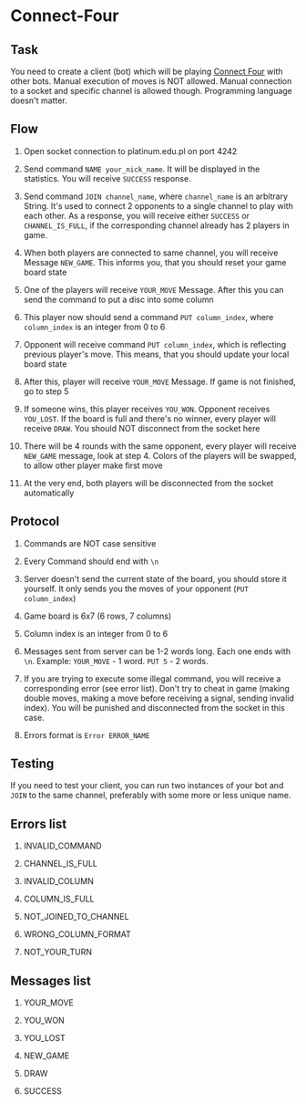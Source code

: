 # Connect-Four

## Task
You need to create a client (bot) which will be playing [Connect Four](https://en.wikipedia.org/wiki/Connect_Four) with other bots.
Manual execution of moves is NOT allowed.
Manual connection to a socket and specific channel is allowed though.
Programming language doesn't matter.


## Flow
1) Open socket connection to platinum.edu.pl on port 4242

2) Send command `NAME your_nick_name`. It will be displayed in the statistics. You will receive `SUCCESS` response.

3) Send command `JOIN channel_name`, where `channel_name` is an arbitrary String. It's used to connect 2 opponents to a single channel to play with each other. As a response, you will receive either `SUCCESS` or `CHANNEL_IS_FULL`, if the corresponding channel already has 2 players in game.

4) When both players are connected to same channel, you will receive Message `NEW_GAME`. This informs you, that you should reset your game board state

5) One of the players will receive `YOUR_MOVE` Message. After this you can send the command to put a disc into some column

6) This player now should send a command `PUT column_index`, where `column_index` is an integer from 0 to 6

7) Opponent will receive command `PUT column_index`, which is reflecting previous player's move. This means, that you should update your local board state

8) After this, player will receive `YOUR_MOVE` Message. If game is not finished, go to step 5

9) If someone wins, this player receives `YOU_WON`. Opponent receives `YOU_LOST`. If the board is full and there's no winner, every player will receive `DRAW`. You should NOT disconnect from the socket here

10) There will be 4 rounds with the same opponent, every player will receive `NEW_GAME` message, look at step 4. Colors of the players will be swapped, to allow other player make first move

11) At the very end, both players will be disconnected from the socket automatically


## Protocol
1) Commands are NOT case sensitive

3) Every Command should end with `\n`

4) Server doesn't send the current state of the board, you should store it yourself. It only sends you the moves of your opponent (`PUT column_index`)

5) Game board is 6x7 (6 rows, 7 columns)

6) Column index is an integer from 0 to 6

7) Messages sent from server can be 1-2 words long. Each one ends with `\n`. Example: `YOUR_MOVE` - 1 word. `PUT 5` - 2 words.

8) If you are trying to execute some illegal command, you will receive a corresponding error (see error list). Don't try to cheat in game (making double moves, making a move before receiving a signal, sending invalid index). You will be punished and disconnected from the socket in this case.

9) Errors format is `Error ERROR_NAME`


## Testing
If you need to test your client, you can run two instances of your bot and `JOIN` to the same channel, preferably with some more or less unique name.


## Errors list
1) INVALID_COMMAND

2) CHANNEL_IS_FULL

3) INVALID_COLUMN

4) COLUMN_IS_FULL

5) NOT_JOINED_TO_CHANNEL

6) WRONG_COLUMN_FORMAT

7) NOT_YOUR_TURN


## Messages list
1) YOUR_MOVE

2) YOU_WON

3) YOU_LOST

4) NEW_GAME

5) DRAW

6) SUCCESS
